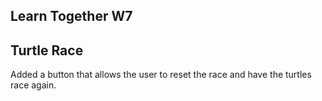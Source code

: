 ## Learn Together W7

## Turtle Race
Added a button that allows the user to
reset the race and have the turtles race again.